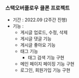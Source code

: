 ### 스택오버플로우 클론 프로젝트

* 기간 : 2022.09 (2주간 진행)
* 기능 : 
  * 게시글 업로드, 수정, 삭제
  * 게시글 댓글 기능
  * 게시글 좋아요 기능
  * 태그 기능
    * 태그 검색 기능 구현
  * 메인 페이지 페이징 기능 구현
  * 로그인, 회원가입 기능 구현
